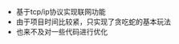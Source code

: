 - 基于tcp/ip协议实现联网功能
- 由于项目时间比较紧，只实现了贪吃蛇的基本玩法
- 也来不及对一些代码进行优化

<!---
zzzz-cy/zzzz-cy is a ✨ special ✨ repository because its `README.md` (this file) appears on your GitHub profile.
You can click the Preview link to take a look at your changes.
--->
